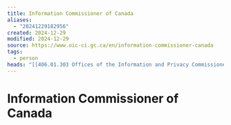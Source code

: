 ```yaml
---
title: Information Commissioner of Canada
aliases:
  - "20241229182956"
created: 2024-12-29
modified: 2024-12-29
source: https://www.oic-ci.gc.ca/en/information-commissioner-canada
tags:
  - person
heads: "[[406.01.303 Offices of the Information and Privacy Commissioners of Canada|OIC]]"
---
```

# Information Commissioner of Canada
